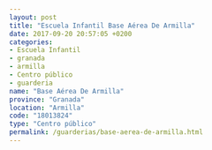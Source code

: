 ```yaml
---
layout: post
title: "Escuela Infantil Base Aérea De Armilla"
date: 2017-09-20 20:57:05 +0200
categories:
- Escuela Infantil
- granada
- armilla
- Centro público
- guarderia
name: "Base Aérea De Armilla"
province: "Granada"
location: "Armilla"
code: "18013824"
type: "Centro público"
permalink: /guarderias/base-aerea-de-armilla.html
---
```

